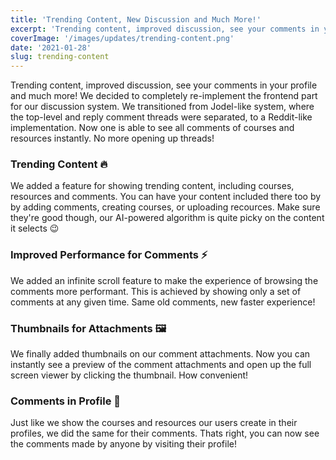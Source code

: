 ```yaml
---
title: 'Trending Content, New Discussion and Much More!'
excerpt: 'Trending content, improved discussion, see your comments in your profile and much more!'
coverImage: '/images/updates/trending-content.png'
date: '2021-01-28'
slug: trending-content
---
```


Trending content, improved discussion, see your comments in your profile and much more! We decided to completely re-implement the frontend part for our discussion system. We transitioned from Jodel-like system, where the top-level and reply comment threads were separated, to a Reddit-like implementation. Now one is able to see all comments of courses and resources instantly. No more opening up threads!

### Trending Content 🔥

We added a feature for showing trending content, including courses, resources and comments. You can have your content included there too by by adding comments, creating courses, or uploading recources. Make sure they're good though, our AI-powered algorithm is quite picky on the content it selects 😉

### Improved Performance for Comments ⚡

We added an infinite scroll feature to make the experience of browsing the comments more performant. This is achieved by showing only a set of comments at any given time. Same old comments, new faster experience!

### Thumbnails for Attachments 🖼️

We finally added thumbnails on our comment attachments. Now you can instantly see a preview of the comment attachments and open up the full screen viewer by clicking the thumbnail. How convenient!

### Comments in Profile 💬

Just like we show the courses and resources our users create in their profiles, we did the same for their comments. Thats right, you can now see the comments made by anyone by visiting their profile!
